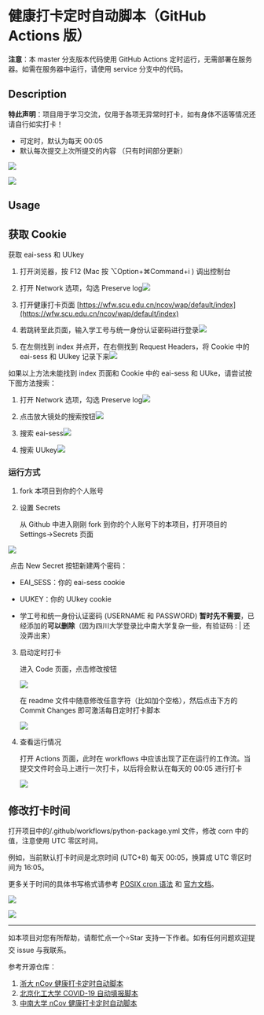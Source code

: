 # 健康打卡定时自动脚本（GitHub Actions 版）

**注意**：本 master 分支版本代码使用 GitHub Actions 定时运行，无需部署在服务器。如需在服务器中运行，请使用 service 分支中的代码。

## Description

**特此声明**：项目用于学习交流，仅用于各项无异常时打卡，如有身体不适等情况还请自行如实打卡！

* 可定时，默认为每天 00:05
* 默认每次提交上次所提交的内容 （只有时间部分更新）

![](https://s2.loli.net/2022/08/13/LMmujI9Wthx6lcS.png)

![](https://s2.loli.net/2022/08/13/3CqFYj1Un28GgQw.png)

##  Usage

## 获取 Cookie

获取 eai-sess 和 UUkey

1. 打开浏览器，按 F12 (Mac 按 ⌥Option+⌘Command+i ) 调出控制台

2. 打开 Network 选项，勾选 Preserve log![](https://s2.loli.net/2022/08/13/NslBm98qkfuvpyM.png)

3. 打开健康打卡页面 [https://wfw.scu.edu.cn/ncov/wap/default/index](https://wfw.scu.edu.cn/ncov/wap/default/index)

4. 若跳转至此页面，输入学工号与统一身份认证密码进行登录![](https://s2.loli.net/2022/08/13/oGUukrQn4F1iJyP.jpg)

5. 在左侧找到 index 并点开，在右侧找到 Request Headers，将 Cookie 中的 eai-sess 和 UUkey 记录下来![](https://s2.loli.net/2022/08/13/Ejw5tI6md9MnTeH.png)

如果以上方法未能找到 index 页面和 Cookie 中的 eai-sess 和 UUke，请尝试按下图方法搜索：

1. 打开 Network 选项，勾选 Preserve log![](https://s2.loli.net/2022/08/13/KWG1ux2m7DI5Hi8.png)

2. 点击放大镜处的搜索按钮![](https://s2.loli.net/2022/08/13/ZPXw5W8AjQn6Jh7.png)

3. 搜索 eai-sess![](https://s2.loli.net/2022/08/13/uMAm2G8Lx5gS7Js.jpg)

4. 搜索 UUkey![](https://s2.loli.net/2022/08/13/th56UXkpxwKZ2PD.jpg)

### 运行方式

1. fork 本项目到你的个人账号

2. 设置 Secrets

     从 Github 中进入刚刚 fork 到你的个人账号下的本项目，打开项目的 Settings->Secrets 页面


![](https://s2.loli.net/2022/08/13/xbuE7Flyn3st1k9.png)

​	点击 New Secret 按钮新建两个密码：

* EAI_SESS：你的 eai-sess cookie

* UUKEY：你的 UUkey cookie

* 学工号和统一身份认证密码 (USERNAME 和 PASSWORD) **暂时先不需要**，已经添加的**可以删除**（因为四川大学登录比中南大学复杂一些，有验证码 : | 还没弄出来）
3. 启动定时打卡

    进入 Code 页面，点击修改按钮

    ![](https://s2.loli.net/2022/08/13/jaO4nR5xJ1NtDWY.png)

    在 readme 文件中随意修改任意字符（比如加个空格），然后点击下方的 Commit Changes 即可激活每日定时打卡脚本

    ![](https://s2.loli.net/2022/08/13/z13PKxGfkaQroVd.png)

4. 查看运行情况

    打开 Actions 页面，此时在 workflows 中应该出现了正在运行的工作流。当提交文件时会马上进行一次打卡，以后将会默认在每天的 00:05 进行打卡

    ![](https://s2.loli.net/2022/08/13/7pHABnJcv8Cdhji.png)

## 修改打卡时间

打开项目中的/.github/workflows/python-package.yml 文件，修改 corn 中的值，注意使用 UTC 零区时间。

例如，当前默认打卡时间是北京时间 (UTC+8) 每天 00:05，换算成 UTC 零区时间为 16:05。

更多关于时间的具体书写格式请参考 [POSIX cron 语法](https://crontab.guru/) 和 [官方文档](https://docs.github.com/cn/actions/reference/events-that-trigger-workflows#)。

![](https://s2.loli.net/2022/08/13/8TqZ52M4haBjtbP.png)

![](https://s2.loli.net/2022/08/13/nChqYb4vEFesruK.png)

---

如本项目对您有所帮助，请帮忙点一个⭐Star 支持一下作者。如有任何问题欢迎提交 issue 与我联系。

参考开源仓库：

1. [浙大 nCov 健康打卡定时自动脚本](https://github.com/Tishacy/ZJU-nCov-Hitcarder)
2. [北京化工大学 COVID-19 自动填报脚本](https://github.com/W0n9/BUCT_nCoV_Report)
3. [中南大学 nCov 健康打卡定时自动脚本](https://github.com/lxy764139720/Auto_Attendance)